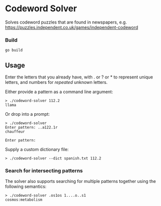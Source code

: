 # Codeword Solver

Solves codeword puzzles that are found in newspapers, e.g. https://puzzles.independent.co.uk/games/independent-codeword

### Build

```
go build
```

## Usage

Enter the letters that you already have, with . or ? or * to represent unique letters, and numbers for _repeated_ unknown letters.

Either provide a pattern as a command line argument:

```
> ./codeword-solver 112.2
llama
```

Or drop into a prompt:

```
> ./codeword-solver
Enter pattern: ..a122.1r
chauffeur

Enter pattern: 
```

Supply a custom dictionary file:

```
> ./codeword-solver --dict spanish.txt 112.2
```

### Search for intersecting patterns

The solver also supports searching for multiple patterns together using the following semantics:

```
> ./codeword-solver .os1os 1....o..s1
cosmos:metabolism
```

